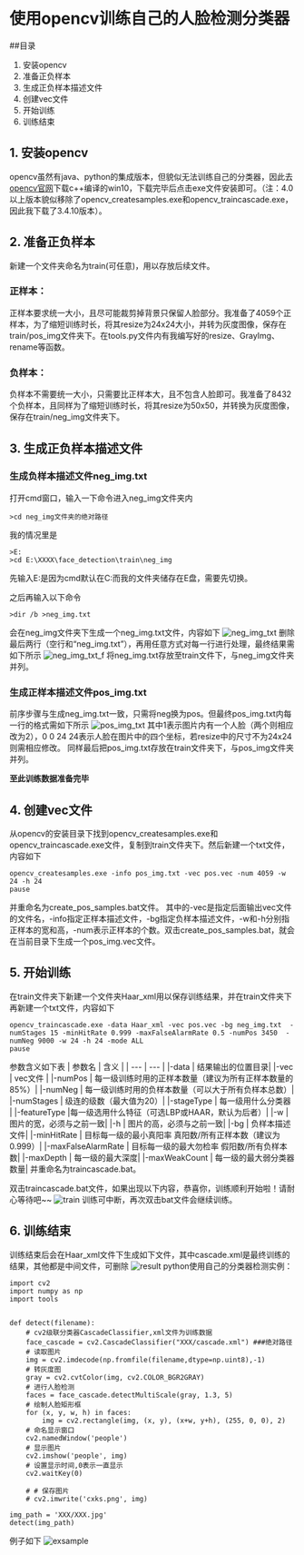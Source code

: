 # 使用opencv训练自己的人脸检测分类器
##目录
1. 安装opencv
2. 准备正负样本
3. 生成正负样本描述文件
4. 创建vec文件
5. 开始训练
6. 训练结束

## 1. 安装opencv
opencv虽然有java、python的集成版本，但貌似无法训练自己的分类器，因此去[opencv官网](https://opencv.org/releases/)下载c++编译的win10，下载完毕后点击exe文件安装即可。（注：4.0以上版本貌似移除了opencv_createsamples.exe和opencv_traincascade.exe，因此我下载了3.4.10版本）。

## 2. 准备正负样本
新建一个文件夹命名为train(可任意)，用以存放后续文件。
### 正样本：
正样本要求统一大小，且尽可能裁剪掉背景只保留人脸部分。我准备了4059个正样本，为了缩短训练时长，将其resize为24x24大小，并转为灰度图像，保存在train/pos_img文件夹下。在tools.py文件内有我编写好的resize、GrayImg、rename等函数。
### 负样本：
负样本不需要统一大小，只需要比正样本大，且不包含人脸即可。我准备了8432个负样本，且同样为了缩短训练时长，将其resize为50x50，并转换为灰度图像，保存在train/neg_img文件夹下。

## 3. 生成正负样本描述文件
### 生成负样本描述文件neg_img.txt
打开cmd窗口，输入一下命令进入neg_img文件夹内
```
>cd neg_img文件夹的绝对路径
```
我的情况里是
```
>E:
>cd E:\XXXX\face_detection\train\neg_img
```
先输入E:是因为cmd默认在C:而我的文件夹储存在E盘，需要先切换。

之后再输入以下命令
```
>dir /b >neg_img.txt
```
会在neg_img文件夹下生成一个neg_img.txt文件，内容如下
![neg_img_txt](E:/study/uestc/senior/DIP/database/ppt/neg_img_txt.png)
删除最后两行（空行和“neg_img.txt”），再用任意方式对每一行进行处理，最终结果需如下所示
![neg_img_txt_f](E:/study/uestc/senior/DIP/database/ppt/neg_img_txt_f.png)
将neg_img.txt存放至train文件下，与neg_img文件夹并列。

### 生成正样本描述文件pos_img.txt
前序步骤与生成neg_img.txt一致，只需将neg换为pos。但最终pos_img.txt内每一行的格式需如下所示
![pos_img_txt](E:/study/uestc/senior/DIP/database/ppt/pos_img_txt_f.png)
其中1表示图片内有一个人脸（两个则相应改为2），0 0 24 24表示人脸在图片中的四个坐标，若resize中的尺寸不为24x24则需相应修改。
同样最后把pos_img.txt存放在train文件夹下，与pos_img文件夹并列。

__至此训练数据准备完毕__

## 4. 创建vec文件
从opencv的安装目录下找到opencv_createsamples.exe和opencv_traincascade.exe文件，复制到train文件夹下。然后新建一个txt文件，内容如下
```
opencv_createsamples.exe -info pos_img.txt -vec pos.vec -num 4059 -w 24 -h 24
pause
```
并重命名为create_pos_samples.bat文件。
其中的-vec是指定后面输出vec文件的文件名，-info指定正样本描述文件，-bg指定负样本描述文件，-w和-h分别指正样本的宽和高，-num表示正样本的个数。双击create_pos_samples.bat，就会在当前目录下生成一个pos_img.vec文件。

## 5. 开始训练
在train文件夹下新建一个文件夹Haar_xml用以保存训练结果，并在train文件夹下再新建一个txt文件，内容如下
```
opencv_traincascade.exe -data Haar_xml -vec pos.vec -bg neg_img.txt  -numStages 15 -minHitRate 0.999 -maxFalseAlarmRate 0.5 -numPos 3450  -numNeg 9000 -w 24 -h 24 -mode ALL
pause
```
参数含义如下表
| 参数名 | 含义 |
| --- | --- |
|-data | 结果输出的位置目录|
|-vec | vec文件 |
|-numPos | 每一级训练时用的正样本数量（建议为所有正样本数量的85%）|
|-numNeg | 每一级训练时用的负样本数量（可以大于所有负样本总数）|
|-numStages | 级连的级数（最大值为20）|
|-stageType | 每一级用什么分类器 |
|-featureType |每一级选用什么特征（可选LBP或HAAR，默认为后者）|
|-w | 图片的宽，必须与之前一致|
|-h | 图片的高，必须与之前一致|
|-bg | 负样本描述文件|
|-minHitRate | 目标每一级的最小真阳率  真阳数/所有正样本数（建议为0.999）|
|-maxFalseAlarmRate | 目标每一级的最大勿检率  假阳数/所有负样本数|
|-maxDepth | 每一级的最大深度|
|-maxWeakCount | 每一级的最大弱分类器数量|
并重命名为traincascade.bat。

双击traincascade.bat文件，如果出现以下内容，恭喜你，训练顺利开始啦！请耐心等待吧~~
![train](E:/study/uestc/senior/DIP/database/ppt/train.png)
训练可中断，再次双击bat文件会继续训练。

## 6. 训练结束
训练结束后会在Haar_xml文件下生成如下文件，其中cascade.xml是最终训练的结果，其他都是中间文件，可删除
![result](E:/study/uestc/senior/DIP/database/ppt/results.png)
python使用自己的分类器检测实例：
```
import cv2
import numpy as np
import tools


def detect(filename):
    # cv2级联分类器CascadeClassifier,xml文件为训练数据
    face_cascade = cv2.CascadeClassifier("XXX/cascade.xml") ###绝对路径
    # 读取图片
    img = cv2.imdecode(np.fromfile(filename,dtype=np.uint8),-1)
    # 转灰度图
    gray = cv2.cvtColor(img, cv2.COLOR_BGR2GRAY)
    # 进行人脸检测
    faces = face_cascade.detectMultiScale(gray, 1.3, 5)
    # 绘制人脸矩形框
    for (x, y, w, h) in faces:
        img = cv2.rectangle(img, (x, y), (x+w, y+h), (255, 0, 0), 2)
    # 命名显示窗口
    cv2.namedWindow('people')
    # 显示图片
    cv2.imshow('people', img)
    # 设置显示时间,0表示一直显示
    cv2.waitKey(0)

    # # 保存图片
    # cv2.imwrite('cxks.png', img)

img_path = 'XXX/XXX.jpg'
detect(img_path)
```
例子如下
![exsample](E:/study/uestc/senior/DIP/database/ppt/exsample.png)